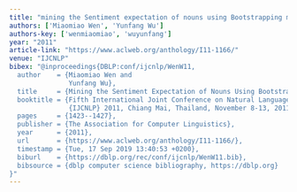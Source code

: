 ```yaml
---
title: "mining the Sentiment expectation of nouns using Bootstrapping method"
authors: ['Miaomiao Wen', 'Yunfang Wu']
authors-key: ['wenmiaomiao', 'wuyunfang']
year: "2011"
article-link: "https://www.aclweb.org/anthology/I11-1166/"
venue: "IJCNLP"
bibex: "@inproceedings{DBLP:conf/ijcnlp/WenW11,
  author    = {Miaomiao Wen and
               Yunfang Wu},
  title     = {Mining the Sentiment Expectation of Nouns Using Bootstrapping Method},
  booktitle = {Fifth International Joint Conference on Natural Language Processing,
               {IJCNLP} 2011, Chiang Mai, Thailand, November 8-13, 2011},
  pages     = {1423--1427},
  publisher = {The Association for Computer Linguistics},
  year      = {2011},
  url       = {https://www.aclweb.org/anthology/I11-1166/},
  timestamp = {Tue, 17 Sep 2019 13:40:53 +0200},
  biburl    = {https://dblp.org/rec/conf/ijcnlp/WenW11.bib},
  bibsource = {dblp computer science bibliography, https://dblp.org}
}"
---
```

